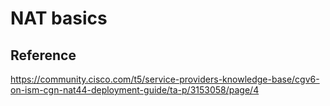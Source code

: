 # NAT basics
## Reference
https://community.cisco.com/t5/service-providers-knowledge-base/cgv6-on-ism-cgn-nat44-deployment-guide/ta-p/3153058/page/4
